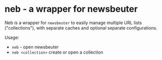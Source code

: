 # neb - a wrapper for newsbeuter

Neb is a wrapper for `newsbeuter` to easily manage multiple URL lists ("collections"), with separate caches and optional separate configurations.

Usage:
* `neb` - open newsbeuter
* `neb <collection>` create or open a collection

